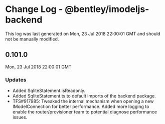 # Change Log - @bentley/imodeljs-backend

This log was last generated on Mon, 23 Jul 2018 22:00:01 GMT and should not be manually modified.

## 0.101.0
Mon, 23 Jul 2018 22:00:01 GMT

### Updates

- Added SqliteStatement.isReadonly.
- Added SqliteStatement.ts to default imports of the backend package.
- TFS#917985: Tweaked the internal mechanism when opening a new IModelConnection for better performance. Added more logging to enable the router/provisioner team to potential diagnose performance issues. 


